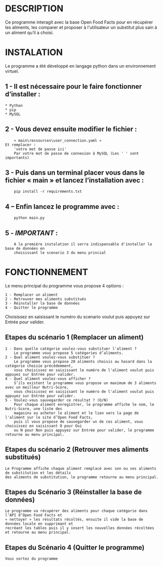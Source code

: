  DESCRIPTION
============
Ce programme interagit avec la base Open Food Facts pour en récupérer les aliments, les comparer
et proposer à l'utilisateur un substitut plus sain à un aliment qu’il a choisi.

 INSTALATION
============
Le programme a été développé en langage python dans un environnement virtuel.

1 - Il est nécessaire pour le faire fonctionner d’installer :
-------------------------------------------------------------
	* Python
	* pip
	* MySQL

2 - Vous devez ensuite modifier le fichier :
--------------------------------------------
		« main\ressources\user_connection.yaml »
	Et remplacer :
		'votre mot de passe ici'
		Par votre mot de passe de connexion à MySQL (Les ' ' sont importants)

3 - Puis dans un terminal placer vous dans le fichier « main » et lancez l’installation avec :
----------------------------------------------------------------------------------------------
		pip install -r requirements.txt

4 – Enfin lancez le programme avec :
------------------------------------
		python main.py

5 - *IMPORTANT* :
-----------------
    	A la première instalation il serra indispensable d'installer la base de données en
    	choisissant le scenario 3 du menu princial

 FONCTIONNEMENT
===============
Le menu principal du programme vous propose 4 options :

	1 - Remplacer un aliment
	2 - Retrouver mes aliments substitués
	3 - Réinstaller la base de données
	4 - Quitter le programme

Choisissez en saisissant le numéro du scenario voulut puis appuyez sur Entrée pour valider.

Etapes du scénario 1 (Remplacer un aliment)
-------------------------------------------

	1 - Dans quelle catégorie voulez-vous substituer l'aliment ?
		Le programme vous propose 5 catégories d’aliments.
	2 - Quel aliment voulez-vous substituer ?
		Le programme vous propose 20 aliments choisis au hasard dans la catégorie choisie précédemment,
		vous choisissez en saisissant le numéro de l'aliment voulut puis appuyez sur Entrée pour valider.
	4 - Quel aliment voulez-vous afficher ?
		S’ils existent le programme vous propose un maximum de 3 aliments avec un meilleur Nutri-Score,
		vous choisissez en saisissant le numéro de l'aliment voulut puis appuyez sur Entrée pour valider.
	5 - Voulez-vous sauvegarder ce résultat ? (O/N)
		Pour chaque aliment enregistrer, le programme affiche le nom, le Nutri-Score, une liste des
		magasins ou acheter le aliment et le lien vers la page de l'aliment sur le site d’Open Food Facts,
		puis il vous propose de sauvegarder un de ces aliment, vous choisissez en saisissant O pour Oui
		ou N pour Non puis appuyez sur Entrée pour valider, le programme retourne au menu principal.

Etapes du scénario 2 (Retrouver mes aliments substitués)
--------------------------------------------------------

	Le Programme affiche chaque aliment remplacé avec son ou ses aliments de substitution et les détails
	des aliments de substitution, le programme retourne au menu principal.

Etapes du Scénario 3 (Réinstaller la base de données)
-----------------------------------------------------

	Le programme va récupérer des aliments pour chaque catégorie dans l’API d’Open Food Facts et
	« nettoyer » les résultats récoltés, ensuite il vide la base de données locale en supprimant et
	recréant les tables puis il y insert les nouvelles données récoltées et retourne au menu principal.

Etapes du Scénario 4 (Quitter le programme)
-------------------------------------------
	Vous sortez du programme
